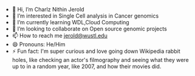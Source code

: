 - 👋 Hi, I’m Charlz Nithin Jerold
- 👀 I’m interested in Single Cell analysis in Cancer genomics
- 🌱 I’m currently learning WDL,Cloud Computing
- 💞️ I’m looking to collaborate on Open source genomic projects  
- 📫 How to reach me  jerold@wustl.edu  
- 😄 Pronouns: He/Him
- ⚡ Fun fact: I'm super curious and love going down Wikipedia rabbit holes, like checking an actor's filmography and seeing what they were up to in a random year, like 2007, and how their movies did.

<!---
cnithin7/cnithin7 is a ✨ special ✨ repository because its `README.md` (this file) appears on your GitHub profile.
You can click the Preview link to take a look at your changes.
--->
